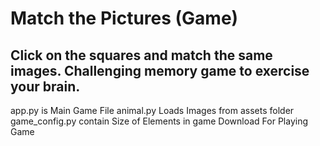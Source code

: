 # Match the Pictures (Game)
## Click on the squares and match the same images. Challenging memory game to exercise your brain.
app.py is Main Game File
animal.py Loads Images from assets folder
game_config.py contain Size of Elements in game
Download For Playing Game
